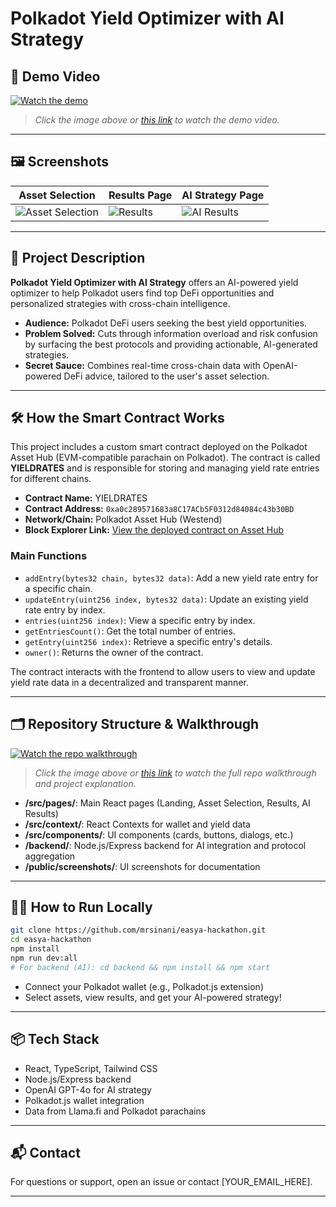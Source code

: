 # Polkadot Yield Optimizer with AI Strategy

## 🚀 Demo Video

[![Watch the demo](screenshots/demo-video-thumbnail.png)](YOUR_DEMO_VIDEO_LINK_HERE)

> _Click the image above or [this link](YOUR_DEMO_VIDEO_LINK_HERE) to watch the demo video._

---

## 🖼️ Screenshots

| Asset Selection                                 | Results Page                        | AI Strategy Page                           |
| ----------------------------------------------- | ----------------------------------- | ------------------------------------------ |
| ![Asset Selection](https://imgur.com/a/JhyxU1B) | ![Results](screenshots/results.png) | ![AI Results](https://imgur.com/a/onuM26I) |

---

## 📝 Project Description

**Polkadot Yield Optimizer with AI Strategy** offers an AI-powered yield optimizer to help Polkadot users find top DeFi opportunities and personalized strategies with cross-chain intelligence.

- **Audience:** Polkadot DeFi users seeking the best yield opportunities.
- **Problem Solved:** Cuts through information overload and risk confusion by surfacing the best protocols and providing actionable, AI-generated strategies.
- **Secret Sauce:** Combines real-time cross-chain data with OpenAI-powered DeFi advice, tailored to the user's asset selection.

---

## 🛠️ How the Smart Contract Works

This project includes a custom smart contract deployed on the Polkadot Asset Hub (EVM-compatible parachain on Polkadot). The contract is called **YIELDRATES** and is responsible for storing and managing yield rate entries for different chains.

- **Contract Name:** YIELDRATES
- **Contract Address:** `0xa0c289571683a8C17ACb5F0312d84084c43b30BD`
- **Network/Chain:** Polkadot Asset Hub (Westend)
- **Block Explorer Link:** [View the deployed contract on Asset Hub](https://assethub-westend.subscan.io/account/0xa0c289571683a8C17ACb5F0312d84084c43b30BD)

### Main Functions

- `addEntry(bytes32 chain, bytes32 data)`: Add a new yield rate entry for a specific chain.
- `updateEntry(uint256 index, bytes32 data)`: Update an existing yield rate entry by index.
- `entries(uint256 index)`: View a specific entry by index.
- `getEntriesCount()`: Get the total number of entries.
- `getEntry(uint256 index)`: Retrieve a specific entry's details.
- `owner()`: Returns the owner of the contract.

The contract interacts with the frontend to allow users to view and update yield rate data in a decentralized and transparent manner.

---

## 🗂️ Repository Structure & Walkthrough

[![Watch the repo walkthrough](screenshots/walkthrough-thumbnail.png)](YOUR_WALKTHROUGH_VIDEO_LINK_HERE)

> _Click the image above or [this link](YOUR_WALKTHROUGH_VIDEO_LINK_HERE) to watch the full repo walkthrough and project explanation._

- **/src/pages/**: Main React pages (Landing, Asset Selection, Results, AI Results)
- **/src/context/**: React Contexts for wallet and yield data
- **/src/components/**: UI components (cards, buttons, dialogs, etc.)
- **/backend/**: Node.js/Express backend for AI integration and protocol aggregation
- **/public/screenshots/**: UI screenshots for documentation

---

## 🧑‍💻 How to Run Locally

```bash
git clone https://github.com/mrsinani/easya-hackathon.git
cd easya-hackathon
npm install
npm run dev:all
# For backend (AI): cd backend && npm install && npm start
```

- Connect your Polkadot wallet (e.g., Polkadot.js extension)
- Select assets, view results, and get your AI-powered strategy!

---

## 📦 Tech Stack

- React, TypeScript, Tailwind CSS
- Node.js/Express backend
- OpenAI GPT-4o for AI strategy
- Polkadot.js wallet integration
- Data from Llama.fi and Polkadot parachains

---

## 📬 Contact

For questions or support, open an issue or contact [YOUR_EMAIL_HERE].

---

